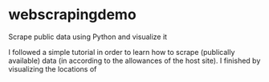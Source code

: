 # webscrapingdemo
Scrape public data using Python and visualize it

I followed a simple tutorial in order to learn how to scrape (publically available) data (in according to the allowances of the host site). I finished by visualizing the locations of 
